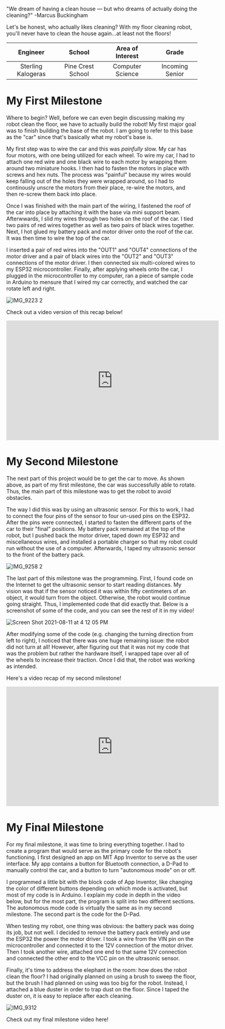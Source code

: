 "We dream of having a clean house — but who dreams of actually doing the cleaning?" -Marcus Buckingham

Let's be honest, who actually likes cleaning? With my floor cleaning robot, you'll never have to clean the house again...at least not the floors!

| **Engineer** | **School** | **Area of Interest** | **Grade** |
|:--:|:--:|:--:|:--:|
| Sterling Kalogeras | Pine Crest School | Computer Science | Incoming Senior
  
# My First Milestone
Where to begin? Well, before we can even begin discussing making my robot clean the floor, we have to actually build the robot! My first major goal was to finish building the base of the robot. I am going to refer to this base as the "car" since that's basically what my robot's base is.

My first step was to wire the car and this was _painfully_ slow. My car has four motors, with one being utilized for each wheel. To wire my car, I had to attach one red wire and one black wire to each motor by wrapping them around two miniature hooks. I then had to fasten the motors in place with screws and hex nuts. The process was "painful" because my wires would keep falling out of the holes they were wrapped around, so I had to continously unscre the motors from their place, re-wire the motors, and then re-screw them back into place.

Once I was finished with the main part of the wiring, I fastened the roof of the car into place by attaching it with the base via mini support beam. Afterwwards, I slid my wires through two holes on the roof of the car. I tied two pairs of red wires together as well as two pairs of black wires together. Next, I hot glued my battery pack and motor driver onto the roof of the car. It was then time to wire the top of the car.

I inserted a pair of red wires into the "OUT1" and "OUT4" connections of the motor driver and a pair of black wires into the "OUT2" and "OUT3" connections of the motor driver. I then connected six multi-colored wires to my ESP32 microcontroller. Finally, after applying wheels onto the car, I plugged in the microcontroller to my computer, ran a piece of sample code in Arduino to mensure that I wired my car correctly, and watched the car rotate left and right.

![IMG_9223 2](https://user-images.githubusercontent.com/88210009/128563141-b7ec282a-331b-4330-9486-fceb1e2ed4ce.jpg)

Check out a video version of this recap below!

<iframe width="560" height="315" src="https://www.youtube.com/embed/3VCPCNkzXvE" title="YouTube video player" frameborder="0" allow="accelerometer; autoplay; clipboard-write; encrypted-media; gyroscope; picture-in-picture" allowfullscreen></iframe>

# My Second Milestone
The next part of this project would be to get the car to move. As shown above, as part of my first milestone, the car was successfully able to rotate. Thus, the main part of this milestone was to get the robot to avoid obstacles.

The way I did this was by using an ultrasonic sensor. For this to work, I had to connect the four pins of the sensor to four un-used pins on the ESP32. After the pins were connected, I started to fasten the different parts of the car to their "final" positions. My battery pack remained at the top of the robot, but I pushed back the motor driver, taped down my ESP32 and miscellaneous wires, and installed a portable charger so that my robot could run without the use of a computer. Afterwards, I taped my ultrasonic sensor to the front of the battery pack.

![IMG_9258 2](https://user-images.githubusercontent.com/88210009/129096125-63c0fac7-d161-4c7f-832c-fd2a345c9c00.jpg)

The last part of this milestone was the programming. First, I found code on the Internet to get the ultrasonic sensor to start reading distances. My vision was that if the sensor noticed it was within fifty centimeters of an object, it would turn from the object. Otherwise, the robot would continue going straight. Thus, I implemented code that did exactly that. Below is a screenshot of some of the code, and you can see the rest of it in my video!

![Screen Shot 2021-08-11 at 4 12 05 PM](https://user-images.githubusercontent.com/88210009/129096620-81b7b256-c4b7-4580-823d-0bd2f08769ad.png)

After modifying some of the code (e.g. changing the turning direction from left to right), I noticed that there was one huge remaining issue: the robot did not turn at all! However, after figuring out that it was not my code that was the problem but rather the hardware itself, I wrapped tape over all of the wheels to increase their traction. Once I did that, the robot was working as intended.

Here's a video recap of my second milestone!

<iframe width="560" height="315" src="https://www.youtube.com/embed/G6Q558XEjX8" title="YouTube video player" frameborder="0" allow="accelerometer; autoplay; clipboard-write; encrypted-media; gyroscope; picture-in-picture" allowfullscreen></iframe>

# My Final Milestone

For my final milestone, it was time to bring everything together. I had to create a program that would serve as the primary code for the robot's functioning. I first designed an app on MIT App Inventor to serve as the user interface. My app contains a button for Bluetooth connection, a D-Pad to manually control the car, and a button to turn "autonomous mode" on or off.

I programmed a little bit with the block code of App Inventor, like changing the color of different buttons depending on which mode is activated, but most of my code is in Arduino. I explain my code in depth in the video below, but for the most part, the program is split into two different sections. The autonomous mode code is virtually the same as in my second milestone. The second part is the code for the D-Pad.

When testing my robot, one thing was obvious: the battery pack was doing its job, but not well. I decided to remove the battery pack entirely and use the ESP32 the power the motor driver. I took a wire from the VIN pin on the microcontroller and connected it to the 12V connection of the motor driver. Then I took another wire, attached one end to that same 12V connection and connected the other end to the VCC pin on the ultrasonic sensor.

Finally, it's time to address the elephant in the room: how does the robot clean the floor? I had originally planned on using a brush to sweep the floor, but the brush I had planned on using was too big for the robot. Instead, I attached a blue duster in order to trap dust on the floor. Since I taped the duster on, it is easy to replace after each cleaning.

![IMG_9312](https://user-images.githubusercontent.com/88210009/129418615-4c63c400-ac7f-45ad-82e5-585378dfe989.jpg)

Check out my final milestone video here!

